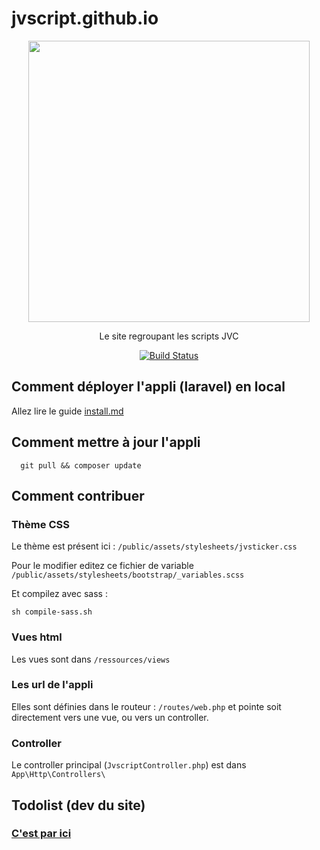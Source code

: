 # jvscript.github.io 

<p align="center">
<img src='http://puu.sh/tHiGz/82a5db58df.png' width='450px' /> 
</p>
<p align="center">
Le site regroupant les scripts JVC
</p>
<p align="center">
<a target="_blank" href="https://travis-ci.org/jvscript/jvscript.io"><img src="https://travis-ci.org/jvscript/jvscript.io.svg?branch=master" alt="Build Status"></a>

</p>
 

## Comment déployer l'appli (laravel) en local

Allez lire le guide [install.md](install.md)

## Comment mettre à jour l'appli
  
      git pull && composer update

## Comment contribuer

### Thème CSS

Le thème est présent ici : `/public/assets/stylesheets/jvsticker.css`

Pour le modifier editez ce fichier de variable `/public/assets/stylesheets/bootstrap/_variables.scss`

Et compilez avec sass : 

    sh compile-sass.sh


### Vues html

Les vues sont dans `/ressources/views`

### Les url de l'appli

Elles sont définies dans le routeur : `/routes/web.php` et pointe soit directement vers une vue, ou vers un controller.

### Controller

Le controller principal (`JvscriptController.php`) est dans `App\Http\Controllers\`

## Todolist (dev du site)

### [C'est par ici ](https://github.com/jvscript/jvscript.github.io/projects/1)
